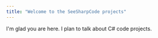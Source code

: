 ```yaml
---
title: "Welcome to the SeeSharpCode projects"
---
```


I'm glad you are here. I plan to talk about C# code projects.
